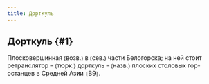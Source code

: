 ```yaml
---
title: Дорткуль
---
```

## Дорткуль {#1}

Плосковершинная ⦅возв.⦆ в ⦅сев.⦆ части Белогорска; на ней стоит ретранслятор – ⦅тюрк.⦆ дорткуль – ⦅назв.⦆ плоских столовых гор-останцев в Средней Азии ⦃В9⦄.
